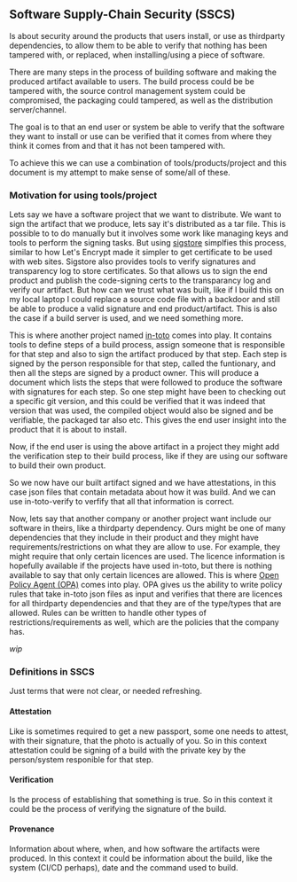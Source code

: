 ## Software Supply-Chain Security (SSCS)
Is about security around the products that users install, or use as thirdparty
dependencies, to allow them to be able to verify that nothing has been tampered
with, or replaced, when installing/using a piece of software.

There are many steps in the process of building software and making the produced
artifact available to users. The build process could be be tampered with, the
source control management system could be compromised, the packaging could
tampered, as well as the distribution server/channel.

The goal is to that an end user or system be able to verify that the software
they want to install or use can be verified that it comes from where they think
it comes from and that it has not been tampered with.

To achieve this we can use a combination of tools/products/project and this
document is my attempt to make sense of some/all of these. 

### Motivation for using tools/project
Lets say we have a software project that we want to distribute. We want to sign
the artifact that we produce, lets say it's distributed as a tar file. This is
possible to to do manually but it involves some work like managing keys and
tools to perform the signing tasks. But using [sigstore](./sigstore.md)
simplfies this process, similar to how Let's Encrypt made it simpler to get
certificate to be used with web sites. Sigstore also provides tools to verify
signatures and transparency log to store certificates. So that allows us to
sign the end product and publish the code-signing certs to the transparancy
log and verify our artifact. But how can we trust what was built, like if I
build this on my local laptop I could replace a source code file with a backdoor
and still be able to produce a valid signature and end product/artifact. This
is also the case if a build server is used, and we need something more.

This is where another project named [in-toto](./in-toto.md) comes into play. It
contains tools to define steps of a build process, assign someone that is
responsible for that step and also to sign the artifact produced by that step.
Each step is signed by the person responsible for that step, called the
funtionary, and then all the steps are signed by a product owner. This will
produce a document which lists the steps that were followed to produce the
software with signatures for each step. So one step might have been to checking
out a specific git version, and this could be verified that it was indeed that
version that was used, the compiled object would also be signed and be
verifiable, the packaged tar also etc. This gives the end user insight into the
product that it is about to install.

Now, if the end user is using the above artifact in a project they might add
the verification step to their build process, like if they are using our
software to build their own product.

So we now have our built artifact signed and we have attestations, in this case
json files that contain metadata about how it was build. And we can use
in-toto-verify to verfify that all that information is correct.

Now, lets say that another company or another project want include our software
in theirs, like a thirdparty dependency. Ours might be one of many dependencies
that they include in their product and they might have requirements/restrictions
on what they are allow to use. For example, they might require that only certain
licences are used. The licence information is hopefully available if the
projects have used in-toto, but there is nothing available to say that only
certain licences are allowed. This is where [Open Policy Agent (OPA)](./opa.md)
comes into play. OPA gives us the ability to write policy rules that take
in-toto json files as input and verifies that there are licences for all
thirdparty dependencies and that they are of the type/types that are allowed.
Rules can be written to handle other types of restrictions/requirements as well,
which are the policies that the company has.

_wip_

### Definitions in SSCS
Just terms that were not clear, or needed refreshing.

#### Attestation
Like is sometimes required to get a new passport, some one needs
to attest, with their signature, that the photo is actually of you. So in this
context attestation could be signing of a build with the private key by the
person/system responible for that step.

#### Verification
Is the process of establishing that something is true. So in this
context it could be the process of verifying the signature of the build.

#### Provenance
Information about where, when, and how software the artifacts were
produced. In this context it could be information about the build, like the
system (CI/CD perhaps), date and the command used to build. 

